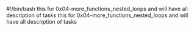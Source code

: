  #!/bin/bash
this for 0x04-more_functions_nested_loops and will have all description of tasks
this for 0x04-more_functions_nested_loops and will have all description of tasks
